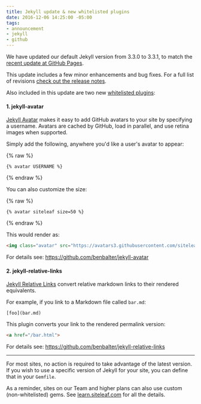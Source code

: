 ```yaml
---
title: Jekyll update & new whitelisted plugins
date: 2016-12-06 14:25:00 -05:00
tags:
- announcement
- jekyll
- github
---
```


We have updated our default Jekyll version from 3.3.0 to 3.3.1, to match the [recent update at GitHub Pages](https://github.com/blog/2290-relative-links-for-github-pages).

This update includes a few minor enhancements and bug fixes. For a full list of revisions [check out the release notes](https://jekyllrb.com/docs/history/#v3-3-1).

Also included in this update are two new [whitelisted plugins](https://learn.siteleaf.com/themes/jekyll-plugins/):

#### 1. jekyll-avatar

[Jekyll Avatar](https://github.com/benbalter/jekyll-avatar) makes it easy to add GitHub avatars to your site by specifying a username. Avatars are cached by GitHub, load in parallel, and use retina images when supported.

Simply add the following, anywhere you'd like a user's avatar to appear:

{% raw %}
```
{% avatar USERNAME %}
```
{% endraw %}

You can also customize the size:

{% raw %}
```
{% avatar siteleaf size=50 %}
```
{% endraw %}

This would render as:

```html
<img class="avatar" src="https://avatars3.githubusercontent.com/siteleaf?v=3&amp;s=50" alt="siteleaf" srcset="https://avatars3.githubusercontent.com/siteleaf?v=3&amp;s=50 1x, https://avatars3.githubusercontent.com/siteleaf?v=3&amp;s=100 2x, https://avatars3.githubusercontent.com/siteleaf?v=3&amp;s=150 3x, https://avatars3.githubusercontent.com/siteleaf?v=3&amp;s=200 4x" width="50" height="50" />
```

For details see: <https://github.com/benbalter/jekyll-avatar>

#### 2. jekyll-relative-links

[Jekyll Relative Links](https://github.com/benbalter/jekyll-relative-links) convert relative markdown links to their rendered equivalents.

For example, if you link to a Markdown file called `bar.md`:

```
[foo](bar.md)
```

This plugin converts your link to the rendered permalink version:

```html
<a href="/bar.html">
```

For details see: <https://github.com/benbalter/jekyll-relative-links>

---

For most sites, no action is required to take advantage of the latest version. If you wish to use a specific version of Jekyll for your site, you can define that in your `Gemfile`.

As a reminder, sites on our Team and higher plans can also use custom (non-whitelisted) gems. See [learn.siteleaf.com](https://learn.siteleaf.com/themes/jekyll-plugins/) for all the details.